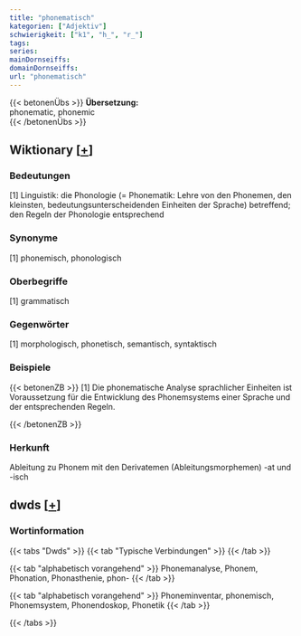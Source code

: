 ```yaml
---
title: "phonematisch"
kategorien: ["Adjektiv"]
schwierigkeit: ["k1", "h_", "r_"]
tags:
series:
mainDornseiffs:
domainDornseiffs:
url: "phonematisch"
---
```


{{< betonenÜbs >}}
**Übersetzung:**  
phonematic, phonemic  
{{< /betonenÜbs >}}

## Wiktionary [[+](https://de.wiktionary.org/wiki/phonematisch)]

### Bedeutungen
[1] Linguistik: die Phonologie (= Phonematik: Lehre von den Phonemen, den kleinsten, bedeutungsunterscheidenden Einheiten der Sprache) betreffend; den Regeln der Phonologie entsprechend  

### Synonyme
[1] phonemisch, phonologisch  

### Oberbegriffe
[1] grammatisch  

### Gegenwörter
[1] morphologisch, phonetisch, semantisch, syntaktisch  

### Beispiele
{{< betonenZB >}}
[1] Die phonematische Analyse sprachlicher Einheiten ist Voraussetzung für die Entwicklung des Phonemsystems einer Sprache und der entsprechenden Regeln.  

{{< /betonenZB >}}
### Herkunft
Ableitung zu Phonem mit den Derivatemen (Ableitungsmorphemen) -at und -isch  



## dwds [[+](https://www.dwds.de/wb/phonematisch)]

### Wortinformation
{{< tabs "Dwds" >}}
{{< tab "Typische Verbindungen" >}}
{{< /tab >}}

{{< tab "alphabetisch vorangehend" >}}
Phonemanalyse, Phonem, Phonation, Phonasthenie, phon-
{{< /tab >}}

{{< tab "alphabetisch vorangehend" >}}
Phoneminventar, phonemisch, Phonemsystem, Phonendoskop, Phonetik
{{< /tab >}}

{{< /tabs >}}

